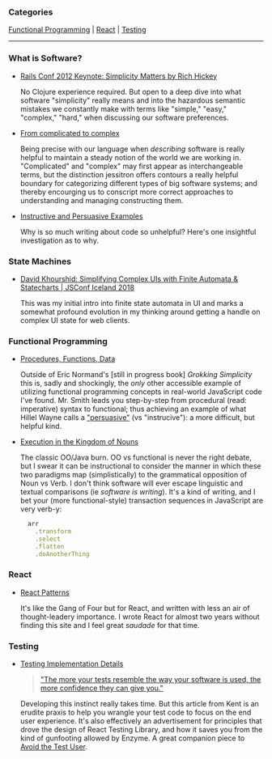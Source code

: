<h3>Categories</h3>

[Functional Programming](#functional-programming) |
[React](#react) |
[Testing](#testing)

<hr>

### What is Software?

- [Rails Conf 2012 Keynote: Simplicity Matters by Rich Hickey](https://www.youtube.com/watch?v=rI8tNMsozo0)

  No Clojure experience required. But open to a deep dive into what software "simplicity" really means and into the hazardous semantic mistakes we constantly make with terms like "simple," "easy," "complex," "hard," when discussing our software preferences. 

- [From complicated to complex](https://blog.jessitron.com/2019/09/26/from-complicated-to-complex/)

  Being precise with our language when *describing* software is really helpful to maintain a steady notion of the world we are working in. "Complicated" and "complex" may first appear as interchangeable terms, but the distinction jessitron offers contours a really helpful boundary for categorizing different types of big software systems; and thereby encourging us to conscript more correct approaches to understanding and managing constructing them.

- [Instructive and Persuasive Examples](https://www.hillelwayne.com/post/persuasive-examples/)  
  
  Why is so much writing about code so unhelpful? Here's one insightful investigation as to why.

### State Machines

- [David Khourshid: Simplifying Complex UIs with Finite Automata & Statecharts | JSConf Iceland 2018](https://www.youtube.com/watch?v=RqTxtOXcv8Y)

  This was my initial intro into finite state automata in UI and marks a somewhat profound evolution in my thinking around getting a handle on complex UI state for web clients.

### Functional Programming

- [Procedures, Functions, Data](https://www.brandonsmith.ninja/blog/procedures-functions-data)

  Outside of Eric Normand's [still in progress book] _Grokking Simplicity_ this is, sadly and shockingly, the _only_ other accessible example of utilizing functional programming concepts in real-world JavaScript code I've found. Mr. Smith leads you step-by-step from procedural (read: imperative) syntax to functional; thus achieving an example of what Hillel Wayne calls a ["persuasive"](https://www.hillelwayne.com/post/persuasive-examples/) (vs "instrucive"): a more difficult, but helpful kind.

- [Execution in the Kingdom of Nouns ](https://steve-yegge.blogspot.com/2006/03/execution-in-kingdom-of-nouns.html)

  The classic OO/Java burn. OO vs functional is never the right debate, but I swear it can be instructional to consider the manner in which these two paradigms map (simplistically) to the grammatical opposition of Noun vs Verb. I don't think software will ever escape linguistic and textual comparisons (ie *software is writing*). It's a kind of writing, and I bet your (more functional-style) transaction sequences in JavaScript are very verb-y:
    ```js
      arr
        .transform
        .select
        .flatten
        .doAnotherThing
    ```

### React

- [React Patterns](https://reactpatterns.com/)

  It's like the Gang of Four but for React, and written with less an air of thought-leadery importance. I wrote React for almost two years without finding this site and I feel great _saudade_ for that time.

### Testing

- [Testing Implementation Details](<(https://kentcdodds.com/blog/testing-implementation-details)>)

  > ["The more your tests resemble the way your software is used, the more confidence they can give you."](https://twitter.com/kentcdodds/status/977018512689455106)

  Developing this instinct really takes time. But this article from Kent is an erudite praxis to help you wrangle your test code to focus on the end user experience. It's also effectively an advertisement for principles that drove the design of React Testing Library, and how it saves you from the kind of gunfooting allowed by Enzyme. A great companion piece to [Avoid the Test User](https://kentcdodds.com/blog/avoid-the-test-user).
